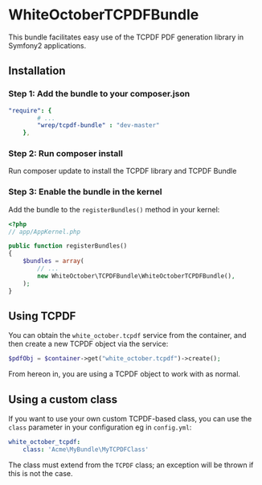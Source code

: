 WhiteOctoberTCPDFBundle
=======================

This bundle facilitates easy use of the TCPDF PDF generation library in
Symfony2 applications.

Installation
------------

### Step 1: Add the bundle to your composer.json
``` yaml
"require": {
        # ...
        "wrep/tcpdf-bundle" : "dev-master"
    },
```

### Step 2: Run composer install

Run composer update to install the TCPDF library and TCPDF Bundle

### Step 3: Enable the bundle in the kernel

Add the bundle to the `registerBundles()` method in your kernel:

``` php
<?php
// app/AppKernel.php

public function registerBundles()
{
    $bundles = array(
        // ...
        new WhiteOctober\TCPDFBundle\WhiteOctoberTCPDFBundle(),
    );
}
```

Using TCPDF
-----------

You can obtain the `white_october.tcpdf` service from the container,
and then create a new TCPDF object via the service:

``` php
$pdfObj = $container->get("white_october.tcpdf")->create();
```

From hereon in, you are using a TCPDF object to work with as normal.

Using a custom class
--------------------

If you want to use your own custom TCPDF-based class, you can use
the `class` parameter in your configuration eg in `config.yml`:

``` yaml
white_october_tcpdf:
    class: 'Acme\MyBundle\MyTCPDFClass'
```

The class must extend from the `TCPDF` class; an exception will be
thrown if this is not the case.

